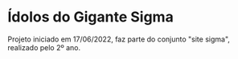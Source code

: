 # Ídolos do Gigante Sigma
Projeto iniciado em 17/06/2022, faz parte do conjunto "site sigma", realizado pelo 2º ano.
